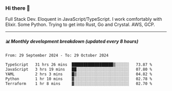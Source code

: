 ### Hi there 👋

Full Stack Dev. Eloquent in JavaScript/TypeScript. I work comfortably with Elixir. Some Python. Trying to get into Rust, Go and Crystal. AWS, GCP.

***

##### 📊 Monthly development breakdown (updated every 8 hours)

<!--START_SECTION:waka-->

```txt
From: 29 September 2024 - To: 29 October 2024

TypeScript   31 hrs 26 mins  ██████████████████▒░░░░░░   73.87 %
JavaScript   3 hrs 19 mins   ██░░░░░░░░░░░░░░░░░░░░░░░   07.80 %
YAML         2 hrs 3 mins    █▒░░░░░░░░░░░░░░░░░░░░░░░   04.82 %
Python       1 hr 10 mins    ▓░░░░░░░░░░░░░░░░░░░░░░░░   02.78 %
Terraform    1 hr 8 mins     ▓░░░░░░░░░░░░░░░░░░░░░░░░   02.70 %
```

<!--END_SECTION:waka-->
